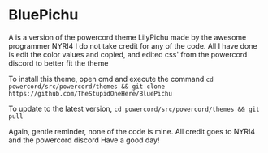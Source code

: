 # BluePichu
A is a version of the powercord theme LilyPichu made by the awesome programmer NYRI4
I do not take credit for any of the code. All I have done is edit the color values and copied, and edited css' from the powercord discord to better fit the theme

To install this theme, open cmd and execute the command `cd powercord/src/powercord/themes && git clone https://github.com/TheStupidOneHere/BluePichu`

To update to the latest version, `cd powercord/src/powercord/themes && git pull`

Again, gentle reminder, none of the code is mine. All credit goes to NYRI4 and the powercord discord
Have a good day!
